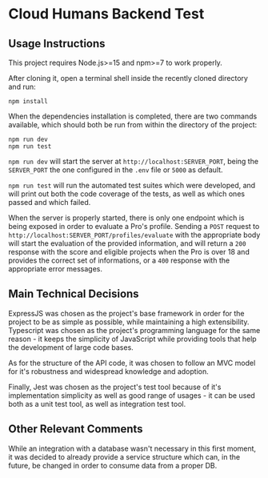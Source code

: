 # Cloud Humans Backend Test

## Usage Instructions

This project requires Node.js>=15 and npm>=7 to work properly.

After cloning it, open a terminal shell inside the recently cloned directory and run:

    npm install 

When the dependencies installation is completed, there are two commands available, which should both be run from within
the directory of the project:

    npm run dev
    npm run test
    
`npm run dev` will start the server at `http://localhost:SERVER_PORT`, being the `SERVER_PORT` the one configured in the
`.env` file or `5000` as default.

`npm run test` will run the automated test suites which were developed, and will print out both the code coverage of the
tests, as well as which ones passed and which failed.

When the server is properly started, there is only one endpoint which is being exposed in order to evaluate a Pro's
profile. Sending a `POST` request to `http://localhost:SERVER_PORT/profiles/evaluate` with the appropriate body will
start the evaluation of the provided information, and will return a `200` response with the score and eligible projects
when the Pro is over 18 and provides the correct set of informations, or a `400` response with the appropriate error
messages.

## Main Technical Decisions

ExpressJS was chosen as the project's base framework in order for the project to be as simple as possible, while
maintaining a high extensibility. Typescript was chosen as the project's programming language for the same reason - it
keeps the simplicity of JavaScript while providing tools that help the development of large code bases.

As for the structure of the API code, it was chosen to follow an MVC model for it's robustness and widespread knowledge
and adoption.

Finally, Jest was chosen as the project's test tool because of it's implementation simplicity as well as good range of 
usages - it can be used both as a unit test tool, as well as integration test tool.

## Other Relevant Comments

While an integration with a database wasn't necessary in this first moment, it was decided to already provide a service
structure which can, in the future, be changed in order to consume data from a proper DB.
